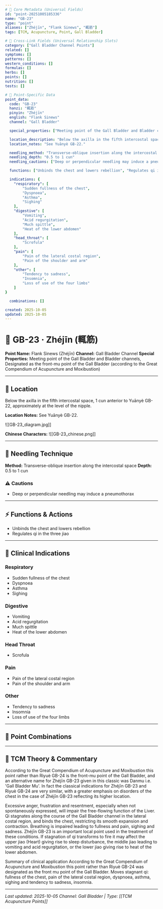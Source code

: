 ```yaml
---
# 🔹 Core Metadata (Universal Fields)
id: "point-20251005185336"
name: "GB-23"
type: "point"
aliases: ["Zhéjīn", "Flank Sinews", "輒筋"]
tags: [TCM, Acupuncture, Point, Gall Bladder]

# 🔹 Cross-Link Fields (Universal Relationship Slots)
category: ["Gall Bladder Channel Points"]
related: []
symptoms: []
patterns: []
western_conditions: []
formulas: []
herbs: []
points: []
nutrition: []
tests: []

# 🔹 Point-Specific Data
point_data:
  code: "GB-23"
  hanzi: "輒筋"
  pinyin: "Zhéjīn"
  english: "Flank Sinews"
  channel: "Gall Bladder"

  special_properties: ["Meeting point of the Gall Bladder and Bladder channels", "Designated as the front-mu point of the Gall Bladder (according to the Great Compendium of Acupuncture and Moxibustion)"]

  location_description: "Below the axilla in the fifth intercostal space, 1 cun anterior to Yuānyè GB-22, approximately at the level of the nipple."
  location_notes: "See Yuānyè GB-22."

  needling_method: "Transverse-oblique insertion along the intercostal space"
  needling_depth: "0.5 to 1 cun"
  needling_cautions: ["Deep or perpendicular needling may induce a pneumothorax"]

  functions: ["Unbinds the chest and lowers rebellion", "Regulates qi in the three jiao"]

  indications: {
    "respiratory": [
        "Sudden fullness of the chest",
        "Dyspnoea",
        "Asthma",
        "Sighing"
    ],
    "digestive": [
        "Vomiting",
        "Acid regurgitation",
        "Much spittle",
        "Heat of the lower abdomen"
    ],
    "head_throat": [
        "Scrofula"
    ],
    "pain": [
        "Pain of the lateral costal region",
        "Pain of the shoulder and arm"
    ],
    "other": [
        "Tendency to sadness",
        "Insomnia",
        "Loss of use of the four limbs"
    ]
}

  combinations: []

created: 2025-10-05
updated: 2025-10-05
---
```


# 📍 GB-23 · Zhéjīn (輒筋)

**Point Name:** Flank Sinews (Zhéjīn)
**Channel:** Gall Bladder Channel
**Special Properties:** Meeting point of the Gall Bladder and Bladder channels, Designated as the front-mu point of the Gall Bladder (according to the Great Compendium of Acupuncture and Moxibustion)

---

## 📍 Location

Below the axilla in the fifth intercostal space, 1 cun anterior to Yuānyè GB-22, approximately at the level of the nipple.

**Location Notes:**
See Yuānyè GB-22.

![[GB-23_diagram.jpg]]

**Chinese Characters:** ![[GB-23_chinese.png]]

---

## 🔧 Needling Technique

**Method:** Transverse-oblique insertion along the intercostal space
**Depth:** 0.5 to 1 cun

### ⚠️ Cautions
- Deep or perpendicular needling may induce a pneumothorax

---

## ⚡ Functions & Actions
- Unbinds the chest and lowers rebellion
- Regulates qi in the three jiao

---

## 🎯 Clinical Indications

### Respiratory
- Sudden fullness of the chest
- Dyspnoea
- Asthma
- Sighing

### Digestive
- Vomiting
- Acid regurgitation
- Much spittle
- Heat of the lower abdomen

### Head Throat
- Scrofula

### Pain
- Pain of the lateral costal region
- Pain of the shoulder and arm

### Other
- Tendency to sadness
- Insomnia
- Loss of use of the four limbs

---

## 🔗 Point Combinations

---

## 🧬 TCM Theory & Commentary

According to the Great Compendium of Acupuncture and Moxibustion this point rather than Rìyuè GB-24 is the front-mu point of the Gall Bladder, and an alternative name for Zhéjīn GB-23 given in this classic was Danmu i.e. 'Gall Bladder Mu'. In fact the classical indications for Zhéjīn GB-23 and Rìyuè GB-24 are very similar, with a greater emphasis on disorders of the chest in the case of Zhéjīn GB-23 reflecting its higher location.

Excessive anger, frustration and resentment, especially when not spontaneously expressed, will impair the free-flowing function of the Liver. Qi stagnates along the course of the Gall Bladder channel in the lateral costal region, and binds the chest, restricting its smooth expansion and contraction. Breathing is impaired leading to fullness and pain, sighing and sadness. Zhéjīn GB-23 is an important local point used in the treatment of these conditions. If stagnation of qi transforms to fire it may affect the upper jiao (Heart) giving rise to sleep disturbance, the middle jiao leading to vomiting and acid regurgitation, or the lower jiao giving rise to heat of the lower abdomen.

Summary of clinical application
According to the Great Compendium of Acupuncture and Moxibustion this point rather than Rìyuè GB-24 was designated as the front mu point of the Gall Bladder.
Moves stagnant qi: fullness of the chest, pain of the lateral costal region, dyspnoea, asthma, sighing and tendency to sadness, insomnia.

---

*Last updated: 2025-10-05*
*Channel: Gall Bladder | Type: [[TCM Acupuncture Points]]*
